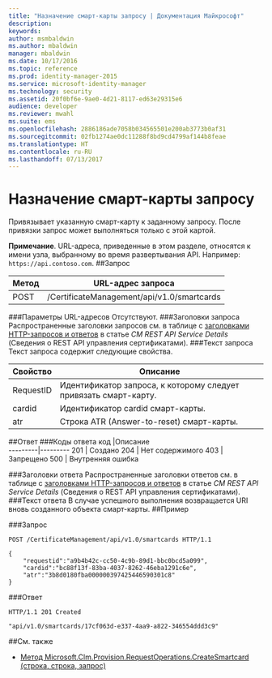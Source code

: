 ```yaml
---
title: "Назначение смарт-карты запросу | Документация Майкрософт"
description: 
keywords: 
author: msmbaldwin
ms.author: mbaldwin
manager: mbaldwin
ms.date: 10/17/2016
ms.topic: reference
ms.prod: identity-manager-2015
ms.service: microsoft-identity-manager
ms.technology: security
ms.assetid: 20f0bf6e-9ae0-4d21-8117-ed63e29315e6
audience: developer
ms.reviewer: mwahl
ms.suite: ems
ms.openlocfilehash: 2886186ade7058b034565501e200ab3773b0af31
ms.sourcegitcommit: 02fb1274ae0dc11288f8bd9cd4799af144b8feae
ms.translationtype: HT
ms.contentlocale: ru-RU
ms.lasthandoff: 07/13/2017
---
```

# <a name="assign-smart-card-to-a-request"></a>Назначение смарт-карты запросу
Привязывает указанную смарт-карту к заданному запросу. После привязки запрос может выполняться только с этой картой.

**Примечание**. URL-адреса, приведенные в этом разделе, относятся к имени узла, выбранному во время развертывания API. Например: `https://api.contoso.com`.
##<a name="request"></a>Запрос


Метод  |URL-адрес запроса  
---------|---------
POST     |/CertificateManagement/api/v1.0/smartcards

###<a name="url-parameters"></a>Параметры URL-адресов
Отсутствуют.
###<a name="request-headers"></a>Заголовки запроса
Распространенные заголовки запросов см. в таблице c [заголовками HTTP-запросов и ответов](certificate-management-rest-api-service-details.md#http-request-and-response-headers) в статье *CM REST API Service Details* (Сведения о REST API управления сертификатами).
###<a name="request-body"></a>Текст запроса
Текст запроса содержит следующие свойства.

Свойство | Описание
---------|-----------
RequestID | Идентификатор запроса, к которому следует привязать смарт-карту.
cardid | Идентификатор cardid смарт-карты.
atr | Строка ATR (Answer-to-reset) смарт-карты.


##<a name="response"></a>Ответ
###<a name="response-codes"></a>Коды ответа
код  |Описание  
---------|---------
201     | Создано
204 | Нет содержимого
403 | Запрещено
500 | Внутренняя ошибка

###<a name="response-headers"></a>Заголовки ответа
Распространенные заголовки ответов см. в таблице с [заголовками HTTP-запросов и ответов](certificate-management-rest-api-service-details.md#http-request-and-response-headers) в статье *CM REST API Service Details* (Сведения о REST API управления сертификатами).
###<a name="response-body"></a>Текст ответа
В случае успешного выполнения возвращается URI вновь созданного объекта смарт-карты.
##<a name="example"></a>Пример

###<a name="request"></a>Запрос
```
POST /CertificateManagement/api/v1.0/smartcards HTTP/1.1

{
    "requestid":"a9b4b42c-cc50-4c9b-89d1-bbc0bcd5a099",
    "cardid":"bc88f13f-83ba-4037-8262-46eba1291c6e",
    "atr":"3b8d0180fba000000397425446590301c8"
}

```
###<a name="response"></a>Ответ
```
HTTP/1.1 201 Created

"api/v1.0/smartcards/17cf063d-e337-4aa9-a822-346554ddd3c9"
```       
##<a name="see-also"></a>См. также

- [Метод Microsoft.Clm.Provision.RequestOperations.CreateSmartcard (строка, строка, запрос)](https://msdn.microsoft.com/library/windows/desktop/bb456812.aspx)
